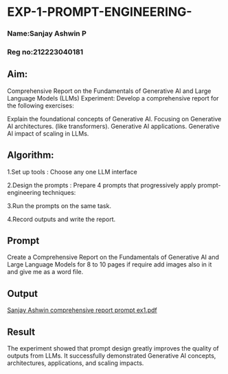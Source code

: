 # EXP-1-PROMPT-ENGINEERING-
### Name:Sanjay Ashwin P
### Reg no:212223040181
## Aim: 
Comprehensive Report on the Fundamentals of Generative AI and Large Language Models (LLMs)
Experiment: Develop a comprehensive report for the following exercises:

Explain the foundational concepts of Generative AI.
Focusing on Generative AI architectures. (like transformers).
Generative AI applications.
Generative AI impact of scaling in LLMs.

## Algorithm:
1.Set up tools : Choose any one LLM interface

2.Design the prompts : Prepare 4 prompts that progressively apply prompt-engineering techniques:

3.Run the prompts on the same task.

4.Record outputs and write the report.
## Prompt
Create a Comprehensive Report on the Fundamentals of Generative AI and Large Language Models for 8 to 10 pages if require add images also in it and give me as a word file.
## Output

[Sanjay Ashwin comprehensive report prompt ex1.pdf](https://github.com/user-attachments/files/22093600/Sanjay.Ashwin.comprehensive.report.prompt.ex1.pdf)

## Result
The experiment showed that prompt design greatly improves the quality of outputs from LLMs. It successfully demonstrated Generative AI concepts, architectures, applications, and scaling impacts.
